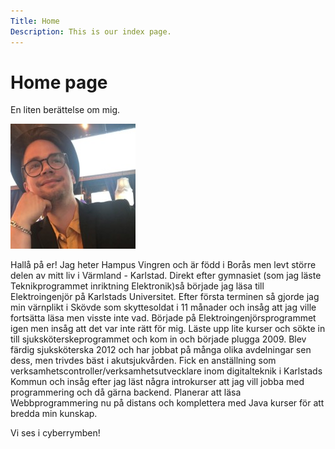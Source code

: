 ```yaml
---
Title: Home
Description: This is our index page.
---
```


Home page
==========================

En liten berättelse om mig.

![picture of a man](assets/img/jag.jfif "Picture of a man")

Hallå på er! 
Jag heter Hampus Vingren och är född i Borås men levt större delen av mitt liv i Värmland - Karlstad.
Direkt efter gymnasiet (som jag läste Teknikprogrammet inriktning Elektronik)så började jag läsa till Elektroingenjör på Karlstads Universitet.
Efter första terminen så gjorde jag min värnplikt i Skövde som skyttesoldat i 11 månader och insåg att jag ville fortsätta läsa men visste inte vad.
Började på Elektroingenjörsprogrammet igen men insåg att det var inte rätt för mig. Läste upp lite kurser och sökte in till sjuksköterskeprogrammet och kom in och började plugga 2009.
Blev färdig sjuksköterska 2012 och har jobbat på många olika avdelningar sen dess, men trivdes bäst i akutsjukvården.
Fick en anställning som verksamhetscontroller/verksamhetsutvecklare inom digitalteknik i Karlstads Kommun och insåg efter jag läst några introkurser
att jag vill jobba med programmering och då gärna backend.
Planerar att läsa Webbprogrammering nu på distans och komplettera med Java kurser för att bredda min kunskap.

Vi ses i cyberrymben!